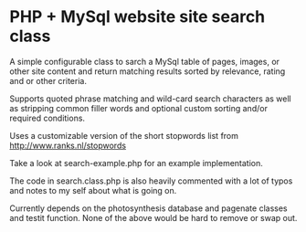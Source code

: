 # PHP + MySql website site search class

A simple configurable class to sarch a MySql table of pages, images, or other site content and return matching results sorted by relevance, rating and or other criteria.

Supports quoted phrase matching and wild-card search characters as well as stripping common filler words and optional custom sorting and/or required conditions.

Uses a customizable version of the short stopwords list from http://www.ranks.nl/stopwords

Take a look at search-example.php for an example implementation.

The code in search.class.php is also heavily commented with a lot of typos and notes to my self about what is going on.

Currently depends on the photosynthesis database and pagenate classes and testit function. None of the above would be hard to remove or swap out.

